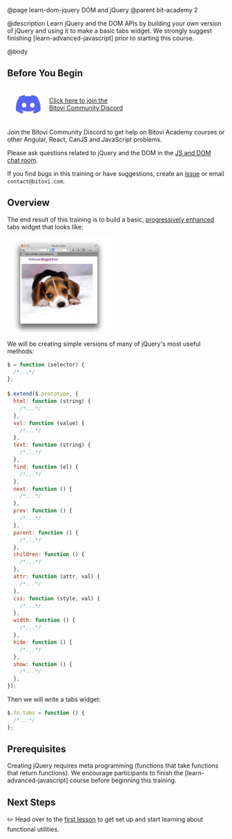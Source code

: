 @page learn-dom-jquery DOM and jQuery
@parent bit-academy 2

@description Learn jQuery and the DOM APIs by building your own version of jQuery and
using it to make a basic tabs widget. We strongly suggest finishing [learn-advanced-javascript] prior to starting this course.

@body

## Before You Begin

<a href="https://discord.gg/J7ejFsZnJ4" style="display:flex;align-items:center">
<img src="./static/img/discord.png"
  style="float:left; margin:20px" width="57"/> <span style="display: inline-block;">Click here to join the<br/>Bitovi Community Discord</span></a>

Join the Bitovi Community Discord to get help on Bitovi Academy courses or other
Angular, React, CanJS and JavaScript problems.

Please ask questions related to jQuery and the DOM in the [JS and DOM chat room](https://discord.gg/qxqgyGquk7).

If you find bugs in this training or have suggestions, create an [issue](https://github.com/bitovi/academy/issues) or email `contact@bitovi.com`.

## Overview

The end result of this training is to build a basic, [progressively enhanced](https://en.wikipedia.org/wiki/Progressive_enhancement) tabs widget that looks like:

<img src="./static/img/dog-tabs.png" width="50%"/>

We will be creating simple versions of many of jQuery's most useful methods:

```js
$ = function (selector) {
  /*...*/
};

$.extend($.prototype, {
  html: function (string) {
    /*...*/
  },
  val: function (value) {
    /*...*/
  },
  text: function (string) {
    /*...*/
  },
  find: function (el) {
    /*...*/
  },
  next: function () {
    /*...*/
  },
  prev: function () {
    /*...*/
  },
  parent: function () {
    /*...*/
  },
  children: function () {
    /*...*/
  },
  attr: function (attr, val) {
    /*...*/
  },
  css: function (style, val) {
    /*...*/
  },
  width: function () {
    /*...*/
  },
  hide: function () {
    /*...*/
  },
  show: function () {
    /*...*/
  },
});
```

Then we will write a tabs widget:

```js
$.fn.tabs = function () {
  /*...*/
};
```

## Prerequisites

Creating jQuery requires meta programming
(functions that take functions that return functions). We encourage participants to
finish the [learn-advanced-javascript] course before beginning this training.

## Next Steps

✏️ Head over to the [first lesson](learn-dom-jquery/functional-utilities.html) to get set up and start learning about functional utilities.
